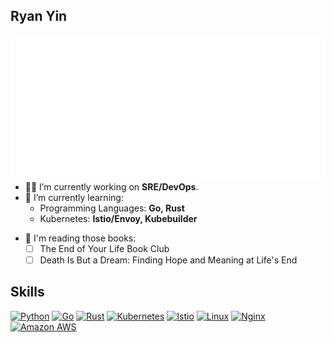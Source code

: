 ## Ryan Yin

<a href="https://github.com/lowlighter/metrics">
  <img align="right" src="/metrics.classic.svg"/>
</a>

- 👨‍💻 I’m currently working on **SRE/DevOps**.
- 🌱 I’m currently learning:
  - Programming Languages: **Go, Rust**
  - Kubernetes: **Istio/Envoy, Kubebuilder**
<!--   - Music: [Synthesizer V](https://dreamtonics.com/en/synthesizerv/) + [Reaper](https://www.reaper.fm) -->
- 📖 I'm reading those books:
  - [ ] The End of Your Life Book Club
  - [ ] Death Is But a Dream: Finding Hope and Meaning at Life's End

## Skills

<!-- Badges List: https://github.com/alexandresanlim/Badges4-README.md-Profile -->
<!-- [![Lua](https://img.shields.io/badge/Lua-2C2D72?style=for-the-badge&logo=lua&logoColor=white)](https://github.com/lua/lua) -->

[![Python](https://img.shields.io/badge/python-%2314354C.svg?style=for-the-badge&logo=python&logoColor=white)](https://github.com/python/cpython)
[![Go](https://img.shields.io/badge/go-%2300ADD8.svg?style=for-the-badge&logo=go&logoColor=white)](https://github.com/golang/go)
[![Rust](https://img.shields.io/badge/Rust-000000?style=for-the-badge&logo=rust&logoColor=white)](https://github.com/rust-lang/rust)
[![Kubernetes](https://img.shields.io/badge/kubernetes-%23326ce5.svg?style=for-the-badge&logo=kubernetes&logoColor=white)](https://github.com/kubernetes/kubernetes)
[![Istio](https://img.shields.io/badge/Istio-466BB0?style=for-the-badge&logo=Istio&logoColor=white)](https://github.com/istio/istio)
[![Linux](https://img.shields.io/badge/Linux-FCC624?style=for-the-badge&logo=linux&logoColor=black)](https://github.com/torvalds/linux)
[![Nginx](https://img.shields.io/badge/nginx-%23009639.svg?style=for-the-badge&logo=nginx&logoColor=white)](https://github.com/nginx/nginx)
[![Amazon AWS](https://img.shields.io/badge/Amazon_AWS-232F3E?style=for-the-badge&logo=amazon-aws&logoColor=white)](https://aws.amazon.com/)
